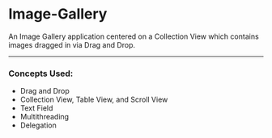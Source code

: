 # Image-Gallery
An Image Gallery application centered on a Collection View which contains images dragged in via Drag and Drop.

---

### Concepts Used:
- Drag and Drop
- Collection View, Table View, and Scroll View
- Text Field
- Multithreading
- Delegation
